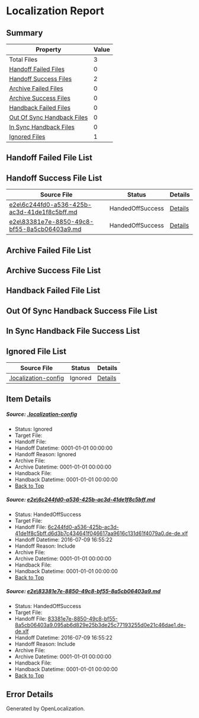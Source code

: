# <a name='report-top'></a> Localization Report

## Summary
 Property | Value 
 -------- | ----- 
 Total Files | 3
[ Handoff Failed Files ](#handoff-failed-list)| 0
[ Handoff Success Files ](#handoff-success-list)| 2
[ Archive Failed Files ](#archive-failed-list)| 0
[ Archive Success Files ](#archive-success-list)| 0
[ Handback Failed Files ](#handback-failed-list)| 0
[ Out Of Sync Handback Files ](#outofsync-handback-success-list)| 0
[ In Sync Handback Files ](#insync-handback-success-list)| 0
[ Ignored Files ](#ignored-list)| 1

## <a name='handoff-failed-list'></a> Handoff Failed File List

## <a name='handoff-success-list'></a> Handoff Success File List
 Source File | Status | Details 
 ----------- | ------ | ------- 
 [e2e\6c244fd0-a536-425b-ac3d-41de1f8c5bff.md](https://github.com/OpenLocalizationTestOrg/oltest/blob/489e4e9119504a91ae505df464f681c956d058aa/e2e/6c244fd0-a536-425b-ac3d-41de1f8c5bff.md) | HandedOffSuccess | [Details](#cdfaeef7d894424f96b2bccc1baeecbadd135a981)
 [e2e\83381e7e-8850-49c8-bf55-8a5cb06403a9.md](https://github.com/OpenLocalizationTestOrg/oltest/blob/489e4e9119504a91ae505df464f681c956d058aa/e2e/83381e7e-8850-49c8-bf55-8a5cb06403a9.md) | HandedOffSuccess | [Details](#cdc3883f0ec8459b1ef0c9a7bb19ce9b89c0e9b02)

## <a name='archive-failed-list'></a> Archive Failed File List

## <a name='archive-success-list'></a> Archive Success File List

## <a name='handback-failed-list'></a> Handback Failed File List

## <a name='outofsync-handback-success-list'></a> Out Of Sync Handback Success File List

## <a name='insync-handback-success-list'></a> In Sync Handback File Success List

## <a name='ignored-list'></a> Ignored File List
 Source File | Status | Details 
 ----------- | ------ | ------- 
 [.localization-config](https://github.com/OpenLocalizationTestOrg/oltest/blob/489e4e9119504a91ae505df464f681c956d058aa/.localization-config) | Ignored | [Details](#3d4f252ac210baf56311d7e97dcc2db10974dbd20)

## Item Details
##### <a name='3d4f252ac210baf56311d7e97dcc2db10974dbd20'></a> Source: [.localization-config](https://github.com/OpenLocalizationTestOrg/oltest/blob/489e4e9119504a91ae505df464f681c956d058aa/.localization-config)
* Status: Ignored
* Target File: 
* Handoff File: 
* Handoff Datetime: 0001-01-01 00:00:00
* Handoff Reason: Ignored
* Archive File: 
* Archive Datetime: 0001-01-01 00:00:00
* Handback File: 
* Handback Datetime: 0001-01-01 00:00:00
* [Back to Top](#report-top)

##### <a name='cdfaeef7d894424f96b2bccc1baeecbadd135a981'></a> Source: [e2e\6c244fd0-a536-425b-ac3d-41de1f8c5bff.md](https://github.com/OpenLocalizationTestOrg/oltest/blob/489e4e9119504a91ae505df464f681c956d058aa/e2e/6c244fd0-a536-425b-ac3d-41de1f8c5bff.md)
* Status: HandedOffSuccess
* Target File: 
* Handoff File: [6c244fd0-a536-425b-ac3d-41de1f8c5bff.d6d3b7c434641f046617aa9616c131d61f4079a0.de-de.xlf](https://github.com/OpenLocalizationTestOrg/olhandoff-e2e/blob/1ca8ff4a8842970860356aecfaa64235630772d5/ol-handoff/OpenLocalizationTestOrg/oltest-dede-fly/ci/ht/6c244fd0-a536-425b-ac3d-41de1f8c5bff.d6d3b7c434641f046617aa9616c131d61f4079a0.de-de.xlf)
* Handoff Datetime: 2016-07-09 16:55:22
* Handoff Reason: Include
* Archive File: 
* Archive Datetime: 0001-01-01 00:00:00
* Handback File: 
* Handback Datetime: 0001-01-01 00:00:00
* [Back to Top](#report-top)

##### <a name='cdc3883f0ec8459b1ef0c9a7bb19ce9b89c0e9b02'></a> Source: [e2e\83381e7e-8850-49c8-bf55-8a5cb06403a9.md](https://github.com/OpenLocalizationTestOrg/oltest/blob/489e4e9119504a91ae505df464f681c956d058aa/e2e/83381e7e-8850-49c8-bf55-8a5cb06403a9.md)
* Status: HandedOffSuccess
* Target File: 
* Handoff File: [83381e7e-8850-49c8-bf55-8a5cb06403a9.095ab6d829e25b3de25c77193255d0e21c46dae1.de-de.xlf](https://github.com/OpenLocalizationTestOrg/olhandoff-e2e/blob/1ca8ff4a8842970860356aecfaa64235630772d5/ol-handoff/OpenLocalizationTestOrg/oltest-dede-fly/ci/ht/83381e7e-8850-49c8-bf55-8a5cb06403a9.095ab6d829e25b3de25c77193255d0e21c46dae1.de-de.xlf)
* Handoff Datetime: 2016-07-09 16:55:22
* Handoff Reason: Include
* Archive File: 
* Archive Datetime: 0001-01-01 00:00:00
* Handback File: 
* Handback Datetime: 0001-01-01 00:00:00
* [Back to Top](#report-top)


## Error Details

Generated by OpenLocalization.
